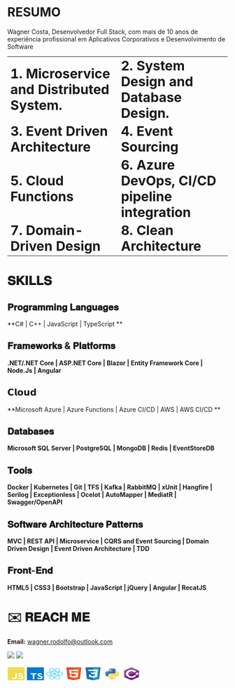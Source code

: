 # RESUMO

Wagner Costa, Desenvolvedor Full Stack, com mais de 10 anos de experiência profissional
em Aplicativos Corporativos e Desenvolvimento de Software 

<table border="0">
 <tr>
    <td><b style="font-size:30px">1. Microservice and Distributed System.</b></td>
    <td><b style="font-size:30px">2. System Design and Database Design.</b></td>
 </tr>
 <tr>
    <td><b style="font-size:30px">3. Event Driven Architecture</b></td>
    <td><b style="font-size:30px">4. Event Sourcing</b></td>
 </tr>
  <tr>
    <td><b style="font-size:30px">5. Cloud Functions</b></td>
    <td><b style="font-size:30px">6. Azure DevOps, CI/CD pipeline integration</b></td>
 </tr>
  <tr>
    <td><b style="font-size:30px">7. Domain-Driven Design</b></td>
    <td><b style="font-size:30px">8. Clean Architecture</b></td>
 </tr>
</table>

# 𝐒𝐊𝐈𝐋𝐋𝐒

## 𝐏𝐫𝐨𝐠𝐫𝐚𝐦𝐦𝐢𝐧𝐠 𝐋𝐚𝐧𝐠𝐮𝐚𝐠𝐞𝐬
  **C# | C++ | JavaScript | TypeScript ** 
  
## 𝐅𝐫𝐚𝐦𝐞𝐰𝐨𝐫𝐤𝐬 & 𝐏𝐥𝐚𝐭𝐟𝐨𝐫𝐦𝐬
**.NET/.NET Core | ASP.NET Core | Blazor | Entity Framework Core | Node.Js | Angular**

## 𝗖𝗹𝗼𝘂𝗱
**Microsoft Azure | Azure Functions | Azure CI/CD | AWS | AWS CI/CD **

## 𝐃𝐚𝐭𝐚𝐛𝐚𝐬𝐞𝐬
**Microsoft SQL Server | PostgreSQL | MongoDB | Redis | EventStoreDB**

## 𝐓𝐨𝐨𝐥𝐬
**Docker | Kubernetes | Git | TFS | Kafka | RabbitMQ | xUnit | Hangfire | Serilog | Exceptionless | Ocelot | AutoMapper | MediatR | Swagger/OpenAPI**

## 𝐒𝐨𝐟𝐭𝐰𝐚𝐫𝐞 𝐀𝐫𝐜𝐡𝐢𝐭𝐞𝐜𝐭𝐮𝐫𝐞 𝐏𝐚𝐭𝐭𝐞𝐫𝐧𝐬
**MVC | REST API | Microservice | CQRS and Event Sourcing | Domain Driven Design | Event Driven Architecture | TDD**

## 𝐅𝐫𝐨𝐧𝐭-𝐄𝐧𝐝
**HTML5 | CSS3 | Bootstrap | JavaScript | jQuery | Angular | RecatJS**

# ✉️ 𝐑𝐄𝐀𝐂𝐇 𝐌𝐄

 **Email:** wagner.rodolfo@outlook.com

<div> 
  <a href = "mailto:costarwagner@gmail.com"><img src="https://img.shields.io/badge/-Gmail-%23333?style=for-the-badge&logo=gmail&logoColor=white" target="_blank"></a>
  <a href="https://www.linkedin.com/in/wagner-r-costa" target="_blank"><img src="https://img.shields.io/badge/-LinkedIn-%230077B5?style=for-the-badge&logo=linkedin&logoColor=white" target="_blank"></a> 
</div>

<div style="display: inline_block"><br>
  <img align="center" height="30" width="40" src="https://raw.githubusercontent.com/devicons/devicon/master/icons/javascript/javascript-plain.svg">
  <img align="center" height="30" width="40" src="https://raw.githubusercontent.com/devicons/devicon/master/icons/typescript/typescript-plain.svg">
  <img align="center" height="30" width="40" src="https://raw.githubusercontent.com/devicons/devicon/master/icons/react/react-original.svg">
  <img align="center" height="30" width="40" src="https://raw.githubusercontent.com/devicons/devicon/master/icons/html5/html5-original.svg">
  <img align="center" height="30" width="40" src="https://raw.githubusercontent.com/devicons/devicon/master/icons/css3/css3-original.svg">
  <img align="center" height="30" width="40" src="https://raw.githubusercontent.com/devicons/devicon/master/icons/python/python-original.svg">
  <img align="center" height="30" width="40" src="https://raw.githubusercontent.com/devicons/devicon/master/icons/csharp/csharp-original.svg">

</div>

